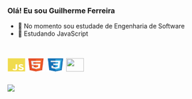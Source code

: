 ### Olá! Eu sou Guilherme Ferreira 



- 🔭 No momento sou estudade de Engenharia de Software
- 🌱 Estudando JavaScript

##

<div style="display: inline_block"><br>
  <img align="center" alt="" height="30" width="40" src="https://raw.githubusercontent.com/devicons/devicon/master/icons/javascript/javascript-plain.svg">
  <img align="center" alt="" height="30" width="40" src="https://raw.githubusercontent.com/devicons/devicon/master/icons/html5/html5-original.svg">
  <img align="center" alt="" height="30" width="40" src="https://raw.githubusercontent.com/devicons/devicon/master/icons/css3/css3-original.svg">
  <img align="center" alt="" height="30" width="40" src="https://raw.githubusercontent.com/jmnote/z-icons/master/svg/java.svg" />   
   
        
</div>


##

<div>
  <a href="https://www.linkedin.com/in/guilherme-ferreira-26223b186" target="_blank"><img src="https://img.shields.io/badge/-LinkedIn-%230077B5?style=for-the-badge&logo=linkedin&logoColor=white" target="_blank"></a>
</div>

